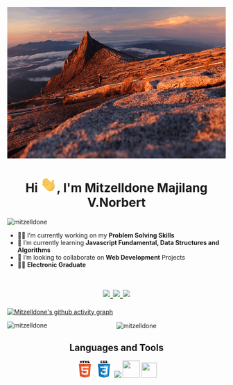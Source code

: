 <p align="center"><img  src="https://github.com/Mitzelldone/Mitzelldone/blob/main/assets/Gunung%20Kinabalu.gif" height="350px"></p>

<h1 align="center">Hi <img src="https://github.com/Mitzelldone/Mitzelldone/blob/main/assets/Hi.gif" width="37px">, I'm Mitzelldone Majilang V.Norbert</h1>
<p align="left"> <img src="https://komarev.com/ghpvc/?username=mitzelldone&label=Profile%20views&color=0e75b6&style=flat" alt="mitzelldone" /> </p>

- 👨‍💻 I’m currently working on my **Problem Solving Skills**
- 🤯 I’m currently learning **Javascript Fundamental, Data Structures and Algorithms**
- 🤩 I’m looking to collaborate on **Web Development** Projects
- 👨‍🏭 **Electronic Graduate**

<h1 align="center"><a href="https://www.linkedin.com/in/mitzelldone-majilang-v-95ab3b21b/">
  <img src="https://img.shields.io/badge/LinkedIn-0077B5?style=for-the-badge&logo=linkedin&logoColor=white"/> 
 </a> 
<a href="mailto:mitzelldonemajilangvnorbert@gmail.com">
  <img src="https://img.shields.io/badge/Gmail-D14836?style=for-the-badge&logo=gmail&logoColor=white"/>
</a>
<a href="https://https://twitter.com/Donee96">
  <img src="https://img.shields.io/badge/Twitter-1DA1F2?style=for-the-badge&logo=twitter&logoColor=white"/>
</a></h1>


<!-- Contribution Graph-->
[![Mitzelldone's github activity graph](https://activity-graph.herokuapp.com/graph?username=Mitzelldone&theme=xcode)](https://github.com/Mitzelldone)

<p align="center">
  <img align="left" src="https://github-readme-stats.vercel.app/api/top-langs?username=mitzelldone&theme=bear&show_icons=true&locale=en&layout=compact" alt="mitzelldone" />
  <img align="center" src="https://github-readme-stats.vercel.app/api?username=mitzelldone&theme=bear&show_icons=true&locale=en" alt="mitzelldone" />
</p>

<h2 align="center"> Languages and Tools <!-- https://github.com/Ileriayo/markdown-badges --></h2>
<p align="center">

<img src="https://raw.githubusercontent.com/devicons/devicon/master/icons/html5/html5-original-wordmark.svg" width="40px" height="40px">

<img src="https://raw.githubusercontent.com/devicons/devicon/master/icons/css3/css3-original-wordmark.svg" width="40px" height="40px">

<img src="https://cdn.jsdelivr.net/gh/devicons/devicon/icons/javascript/javascript-original.svg" width=40px heigth=50px >

<img src="https://cdn.jsdelivr.net/gh/devicons/devicon/icons/github/github-original-wordmark.svg" width="40px" height="40px"> 

<img src ="https://cdn.jsdelivr.net/gh/devicons/devicon/icons/vscode/vscode-original-wordmark.svg" width="35px" height="35px">

</p>





